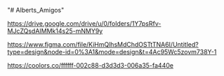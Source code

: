 "# Alberts_Amigos" 

https://drive.google.com/drive/u/0/folders/1Y7psRfv-MJcZQsdAIMMk14s25-mNMY9y

https://www.figma.com/file/KiHmQlhsMdChdOSTtTNA6I/Untitled?type=design&node-id=0%3A1&mode=design&t=4Ac95Wc5zovm738Y-1

https://coolors.co/ffffff-002c88-d3d3d3-006a35-fa440e
